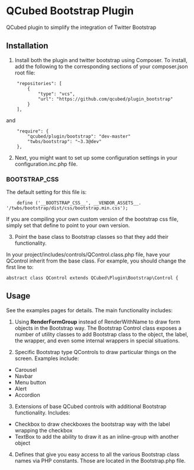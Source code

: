 # QCubed Bootstrap Plugin
QCubed plugin to simplify the integration of Twitter Bootstrap

## Installation
1) Install both the plugin and twitter bootstrap using Composer.
To install, add the following to the corresponding sections of your composer.json root file:
```
	"repositories": [
        {
            "type": "vcs",
            "url": "https://github.com/qcubed/plugin_bootstrap"
        }
    ],
```
and
```
	"require": {
		"qcubed/plugin/bootstrap": "dev-master"
		"twbs/bootstrap": "~3.3@dev"
	},

```
2) Next, you might want to set up some configuration settings in your configuration.inc.php file.

### __BOOTSTRAP_CSS__
The default setting for this file is:
```
	define ('__BOOTSTRAP_CSS__', __VENDOR_ASSETS__. '/twbs/bootstrap/dist/css/bootstrap.min.css');
```
If you are compiling your own custom version of the bootstrap css file, simply set that define to point to your own version.

3) Point the base class to Bootstrap classes so that they add their functionality.

In your project/includes/controls/QControl.class.php file, have your QControl inherit from the base class. For example,
you should change the first line to:

```
abstract class QControl extends QCubed\Plugin\Bootstrap\Control {
```

## Usage

See the examples pages for details. The main functionality includes:

1. Using **RenderFormGroup** instead of RenderWithName to draw form objects in the Bootstrap way. The Bootstrap Control
class exposes a number of utility classes to add Bootstrap class to the object, the label, the wrapper, and even
some internal wrappers in special situations.

2. Specific Bootstrap type QControls to draw particular things on the screen. Examples include:
 * Carousel
 * Navbar
 * Menu button
 * Alert
 * Accordion

3. Extensions of base QCubed controls with additional Bootstrap functionality. Includes:
 * Checkbox to draw checkboxes the bootstrap way with the label wrapping the checkbox
 * TextBox to add the ability to draw it as an inline-group with another object

4. Defines that give you easy access to all the various Bootstrap class names via PHP constants. Those are located
in the Bootstrap.php file.
